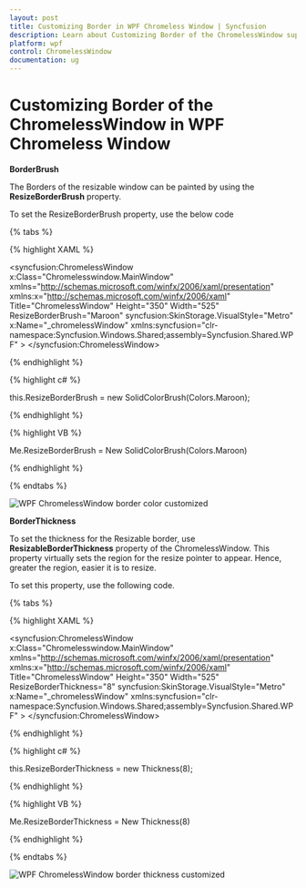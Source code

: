 ```yaml
---
layout: post
title: Customizing Border in WPF Chromeless Window | Syncfusion
description: Learn about Customizing Border of the ChromelessWindow support in Syncfusion WPF Chromeless Window control and more.
platform: wpf
control: ChromelessWindow
documentation: ug
---
```

# Customizing Border of the ChromelessWindow in WPF Chromeless Window

**BorderBrush**

The Borders of the resizable window can be painted by using the **ResizeBorderBrush** property.

To set the ResizeBorderBrush property, use the below code

{% tabs %}

{% highlight XAML %}

<syncfusion:ChromelessWindow x:Class="Chromelesswindow.MainWindow"
xmlns="http://schemas.microsoft.com/winfx/2006/xaml/presentation"
xmlns:x="http://schemas.microsoft.com/winfx/2006/xaml"
Title="ChromelessWindow" Height="350" Width="525" ResizeBorderBrush="Maroon" syncfusion:SkinStorage.VisualStyle="Metro"     
x:Name="_chromelessWindow"    xmlns:syncfusion="clr-namespace:Syncfusion.Windows.Shared;assembly=Syncfusion.Shared.WPF" >
<Grid>
</Grid>
</syncfusion:ChromelessWindow>

{% endhighlight %}

{% highlight c# %}

this.ResizeBorderBrush = new SolidColorBrush(Colors.Maroon);

{% endhighlight %}

{% highlight VB %}

Me.ResizeBorderBrush = New SolidColorBrush(Colors.Maroon)

{% endhighlight %}

{% endtabs %} 

![WPF ChromelessWindow border color customized](Customizing-Border-of-the-ChromelessWindow_images/Customizing-Border-of-the-ChromelessWindow_img1.jpeg)

**BorderThickness**

To set the thickness for the Resizable border, use **ResizableBorderThickness** property of the ChromelessWindow. This property virtually sets the region for the resize pointer to appear. Hence, greater the region, easier it is to resize.

To set this property, use the following code.

{% tabs %}

{% highlight XAML %}

<syncfusion:ChromelessWindow x:Class="Chromelesswindow.MainWindow"
xmlns="http://schemas.microsoft.com/winfx/2006/xaml/presentation"
xmlns:x="http://schemas.microsoft.com/winfx/2006/xaml"
Title="ChromelessWindow" Height="350" Width="525" ResizeBorderThickness="8"  syncfusion:SkinStorage.VisualStyle="Metro"     
x:Name="_chromelessWindow"    xmlns:syncfusion="clr-namespace:Syncfusion.Windows.Shared;assembly=Syncfusion.Shared.WPF" >
<Grid>
</Grid>
</syncfusion:ChromelessWindow>

{% endhighlight %}

{% highlight c# %}

this.ResizeBorderThickness = new Thickness(8);

{% endhighlight %}

{% highlight VB %}

Me.ResizeBorderThickness = New Thickness(8)

{% endhighlight %}

{% endtabs %}

![WPF ChromelessWindow border thickness customized](Customizing-Border-of-the-ChromelessWindow_images/Customizing-Border-of-the-ChromelessWindow_img2.jpeg)
